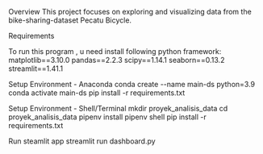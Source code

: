 Overview
This project focuses on exploring and visualizing data from the bike-sharing-dataset Pecatu Bicycle.

Requirements

To run this program , u need install following python framework:
matplotlib==3.10.0
pandas==2.2.3
scipy==1.14.1
seaborn==0.13.2
streamlit==1.41.1

Setup Environment - Anaconda
conda create --name main-ds python=3.9
conda activate main-ds
pip install -r requirements.txt


Setup Environment - Shell/Terminal
mkdir proyek_analisis_data
cd proyek_analisis_data
pipenv install
pipenv shell
pip install -r requirements.txt

Run steamlit app
streamlit run dashboard.py